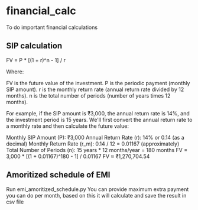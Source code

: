 # financial_calc
To do important financial calculations

## SIP calculation
FV = P * [(1 + r)^n - 1] / r

Where:

FV is the future value of the investment.
P is the periodic payment (monthly SIP amount).
r is the monthly return rate (annual return rate divided by 12 months).
n is the total number of periods (number of years times 12 months).

For example, if the SIP amount is ₹3,000,
the annual return rate is 14%, and the investment period is 15 years. 
We'll first convert the annual return rate to a monthly rate and then calculate the future value:

Monthly SIP Amount (P): ₹3,000
Annual Return Rate (r): 14% or 0.14 (as a decimal)
Monthly Return Rate (r_m): 0.14 / 12 = 0.01167 (approximately)
Total Number of Periods (n): 15 years * 12 months/year = 180 months
FV = 3,000 * [(1 + 0.01167)^180 - 1] / 0.01167
FV ≈ ₹1,270,704.54

## Amoritized schedule of EMI
Run emi_amoritized_schedule.py 
You can provide maximum extra payment you can do per month, based on this it will calculate and save the result in csv file

